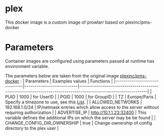 # plex
This docker image is a custom image of prowlarr based on plexinc/pms-docker

# Parameters
Container images are configured using parameters passed at runtime has environment variable.

The parameters below are taken from the original image [plexinc/pms-docker](https://hub.docker.com/r/plexinc/pms-docker/) :
|  Parameters                   | Examples values           | Functions                                                                                                      |
|-------------------------------|---------------------------|----------------------------------------------------------------------------------------------------------------|
| PUID                          |  1000                     | for UserID                                                                                                     |
| PGID                          |  1000                     | for GroupID                                                                                                    |
| TZ                            |  Europe/Paris             | Specify a timezone to use, see this [List](https://en.wikipedia.org/wiki/List_of_tz_database_time_zones#List). |
| ALLOWED_NETWORKS              |  192.168.1.0/24           | IP/netmask entries which allow access to the server without requiring authorization                            |
| ADVERTISE_IP                  |  http://10.1.1.23:32400   | This variable defines the additional IPs on which the server may be be found                                   |
| CHANGE_CONFIG_DIR_OWNERSHIP   |  true                     | Change ownership of config directory to the plex user                                                          |
